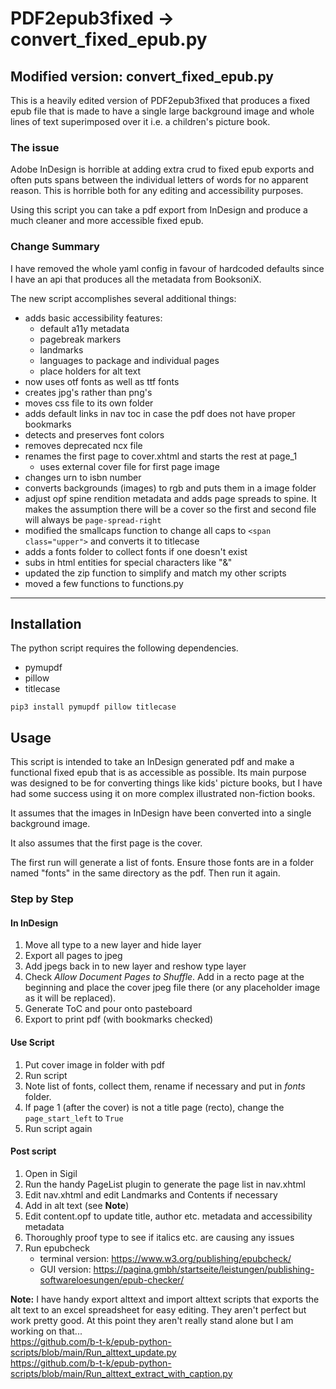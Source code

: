 # PDF2epub3fixed -> convert_fixed_epub.py

## Modified version: convert_fixed_epub.py
This is a heavily edited version of PDF2epub3fixed that produces a fixed epub file that is made to have a single large background image and whole lines of text superimposed over it i.e. a children's picture book.

### The issue
Adobe InDesign is horrible at adding extra crud to fixed epub exports and often puts spans between the individual letters of words for no apparent reason. This is horrible both for any editing and  accessibility purposes.

Using this script you can take a pdf export from InDesign and produce a much cleaner and more accessible fixed epub.

### Change Summary
I have removed the whole yaml config in favour of hardcoded defaults since I have an api that produces all the metadata from BooksoniX.

The new script accomplishes several additional things:
- adds basic accessibility features:
    - default a11y metadata
    - pagebreak markers
    - landmarks
    - languages to package and individual pages
    - place holders for alt text
- now uses otf fonts as well as ttf fonts
- creates jpg's rather than png's
- moves css file to its own folder 
- adds default links in nav toc in case the pdf does not have proper bookmarks
- detects and preserves font colors
- removes deprecated ncx file
- renames the first page to cover.xhtml and starts the rest at page_1
    - uses external cover file for first page image
- changes urn to isbn number
- converts backgrounds (images) to rgb and puts them in a image folder
- adjust opf spine rendition metadata and adds page spreads to spine. It makes the assumption there will be a cover so the first and second file will always be `page-spread-right`
- modified the smallcaps function to change all caps to `<span class="upper">` and converts it to titlecase
- adds a fonts folder to collect fonts if one doesn't exist
- subs in html entities for special characters like "&"
- updated the zip function to simplify and match my other scripts
- moved a few functions to functions.py

***

## Installation
The python script requires the following dependencies.

- pymupdf
- pillow
- titlecase

`pip3 install pymupdf pillow titlecase`

## Usage
This script is intended to take an InDesign generated pdf and make a functional fixed epub that is as accessible as possible. Its main purpose was designed to be for converting things like kids' picture books, but I have had some success using it on more complex illustrated non-fiction books.

It assumes that the images in InDesign have been converted into a single background image.

It also assumes that the first page is the cover.

The first run will generate a list of fonts. Ensure those fonts are in a folder named "fonts" in the same directory as the pdf. Then run it again.

### Step by Step
#### In InDesign
1. Move all type to a new layer and hide layer
2. Export all pages to jpeg
3. Add jpegs back in to new layer and reshow type layer
4. Check *Allow Document Pages to Shuffle*. Add in a recto page at the beginning and place the cover jpeg file there (or any placeholder image as it will be replaced).
4. Generate ToC and pour onto pasteboard
5. Export to print pdf (with bookmarks checked)

#### Use Script
1. Put cover image in folder with pdf
2. Run script
3. Note list of fonts, collect them, rename if necessary and put in *fonts* folder.
4. If page 1 (after the cover) is not a title page (recto), change the `page_start_left` to `True`
4. Run script again

#### Post script
1. Open in Sigil
2. Run the handy PageList plugin to generate the page list in nav.xhtml
3. Edit nav.xhtml and edit Landmarks and Contents if necessary
4. Add in alt text (see **Note**)
5. Edit content.opf to update title, author etc. metadata and accessibility metadata
6. Thoroughly proof type to see if italics etc. are causing any issues
7. Run epubcheck 
    - terminal version: https://www.w3.org/publishing/epubcheck/
    - GUI version: https://pagina.gmbh/startseite/leistungen/publishing-softwareloesungen/epub-checker/


**Note:** I have handy export alttext and import alttext scripts that exports the alt text to an excel spreadsheet for easy editing. They aren't perfect but work pretty good. At this point they aren't really stand alone but I am working on that...  
https://github.com/b-t-k/epub-python-scripts/blob/main/Run_alttext_update.py  
https://github.com/b-t-k/epub-python-scripts/blob/main/Run_alttext_extract_with_caption.py
